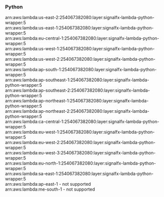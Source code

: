 <h3>Python</h3>

arn:aws:lambda:us-east-2:254067382080:layer:signalfx-lambda-python-wrapper:5<br>
arn:aws:lambda:us-east-1:254067382080:layer:signalfx-lambda-python-wrapper:5<br>
arn:aws:lambda:eu-central-1:254067382080:layer:signalfx-lambda-python-wrapper:5<br>
arn:aws:lambda:us-west-1:254067382080:layer:signalfx-lambda-python-wrapper:5<br>
arn:aws:lambda:us-west-2:254067382080:layer:signalfx-lambda-python-wrapper:5<br>
arn:aws:lambda:ap-south-1:254067382080:layer:signalfx-lambda-python-wrapper:5<br>
arn:aws:lambda:ap-southeast-1:254067382080:layer:signalfx-lambda-python-wrapper:5<br>
arn:aws:lambda:ap-southeast-2:254067382080:layer:signalfx-lambda-python-wrapper:5<br>
arn:aws:lambda:ap-northeast-1:254067382080:layer:signalfx-lambda-python-wrapper:5<br>
arn:aws:lambda:ap-northeast-2:254067382080:layer:signalfx-lambda-python-wrapper:5<br>
arn:aws:lambda:ca-central-1:254067382080:layer:signalfx-lambda-python-wrapper:5<br>
arn:aws:lambda:eu-west-1:254067382080:layer:signalfx-lambda-python-wrapper:5<br>
arn:aws:lambda:eu-west-2:254067382080:layer:signalfx-lambda-python-wrapper:5<br>
arn:aws:lambda:eu-west-3:254067382080:layer:signalfx-lambda-python-wrapper:5<br>
arn:aws:lambda:eu-north-1:254067382080:layer:signalfx-lambda-python-wrapper:5<br>
arn:aws:lambda:sa-east-1:254067382080:layer:signalfx-lambda-python-wrapper:5<br>
arn:aws:lambda:ap-east-1 - not supported<br>
arn:aws:lambda:me-south-1 - not supported<br>

<!-- Note to maintainers: please be careful editing this file. 
